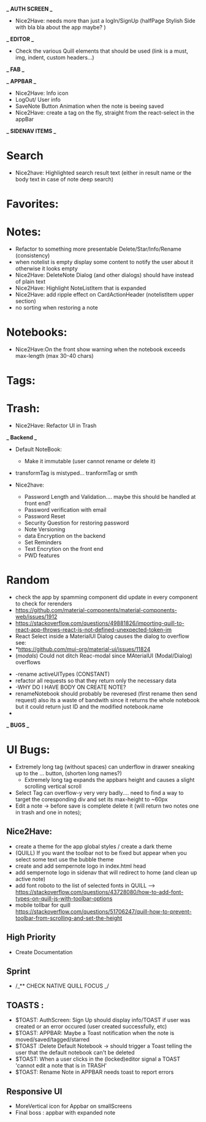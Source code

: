 **_ AUTH SCREEN _**

- Nice2Have: needs more than just a logIn/SignUp (halfPage Stylish Side with bla bla about the app maybe? )

**_ EDITOR _**

- Check the various Quill elements that should be used (link is a must, img, indent, custom headers...)

**_ FAB _**

**_ APPBAR _**

- Nice2Have: Info icon
- LogOut/ User info
- SaveNote Button Animation when the note is beeing saved
- Nice2Have: create a tag on the fly, straight from the react-select in the appBar

**_ SIDENAV ITEMS _**

# Search

- Nice2have: Highlighted search result text (either in result name or the body text in case of note deep search)

# Favorites:

# Notes:

- Refactor <NoteListItem> to something more presentable Delete/Star/Info/Rename (consistency)
- when notelist is empty display some content to notify the user about it otherwise it looks empty
- Nice2Have: DeleteNote Dialog (and other dialogs) should have <Typography> instead of plain text
- Nice2Have: Highlight NoteListItem that is expanded
- Nice2Have: add ripple effect on CardActionHeader (notelistItem upper section)
- no sorting when restoring a note

# Notebooks:

- Nice2Have:On the front show warning when the notebook exceeds max-length (max 30-40 chars)

# Tags:

# Trash:

- Nice2Have: Refactor UI in Trash

**_ Backend _**

- Default NoteBook:
  - Make it immutable (user cannot rename or delete it)
- transformTag is mistyped... tranformTag or smth

- Nice2have:
  - Password Length and Validation.... maybe this should be handled at front end?
  - Password verification with email
  - Password Reset
  - Security Question for restoring password
  - Note Versioning
  - data Encryption on the backend
  - Set Reminders
  - Text Encrytion on the front end
  - PWD features

# Random

- check the app by spamming component did update in every component to check for rerenders
- https://github.com/material-components/material-components-web/issues/1912
- https://stackoverflow.com/questions/49881826/importing-quill-to-react-app-throws-react-is-not-defined-unexpected-token-im
- React Select inside a MaterialUI Dialog causes the dialog to overflow see:
- \*https://github.com/mui-org/material-ui/issues/11824
- (_modals_) Could not ditch Reac-modal since MAterialUI (Modal/Dialog) overflows

* -rename activeUITypes (CONSTANT)
* refactor all requests so that they return only the necessary data
* -WHY DO I HAVE BODY ON CREATE NOTE?
* renameNotebook should probably be reveresed (first rename then send request) also its a waste of bandwith since it returns the whole notebook but it could return just ID and the modified notebook.name
*

**_ BUGS _**

# UI Bugs:

- Extremely long tag (without spaces) can underflow in drawer sneaking up to the ... button, (shorten long names?)
  - Extremely long tag expands the appbars height and causes a slight scrolling vertical scroll
- Select Tag can overflow-y very very badly.... need to find a way to target the coresponding div and set its max-height to ~60px
- Edit a note -> before save is complete delete it (will return two notes one in trash and one in notes);

## Nice2Have:

- create a theme for the app global styles / create a dark theme
- (QUILL) If you want the toolbar not to be fixed but appear when you select some text use the bubble theme
- create and add sempernote logo in index.html head
- add sempernote logo in sidenav that will redirect to home (and clean up active note)
- add font roboto to the list of selected fonts in QUILL -->
  https://stackoverflow.com/questions/43728080/how-to-add-font-types-on-quill-js-with-toolbar-options
- mobile tollbar for quill https://stackoverflow.com/questions/51706247/quill-how-to-prevent-toolbar-from-scrolling-and-set-the-height

## High Priority

- Create Documentation

## Sprint

- /_\*\* CHECK NATIVE QUILL FOCUS _/

## TOASTS :

- \$TOAST: AuthScreen: Sign Up should display info/TOAST if user was created or an error occured (user created successfully, etc)
- \$TOAST: APPBAR: Maybe a Toast notification when the note is moved/saved/tagged/starred
- \$TOAST :Delete Default Notebook -> should trigger a Toast telling the user that the default notebook can't be deleted
- \$TOAST: When a user clicks in the (locked)editor signal a TOAST 'cannot edit a note that is in TRASH'
- \$TOAST: Rename Note in APPBAR needs toast to report errors

## Responsive UI

- MoreVertical icon for Appbar on smallScreens
- Final boss : appbar with expanded note
